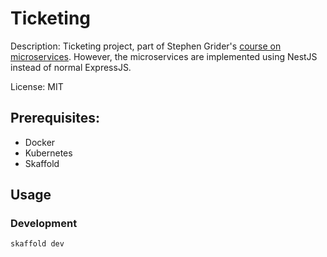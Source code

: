 # Ticketing

Description: Ticketing project, part of Stephen Grider's [course on microservices](https://www.udemy.com/course/microservices-with-node-js-and-react/). However, the microservices are implemented using NestJS instead of normal ExpressJS.

License: MIT

## Prerequisites:

- Docker
- Kubernetes
- Skaffold

## Usage

### Development

`skaffold dev`
